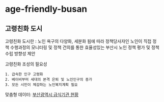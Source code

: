 # age-friendly-busan

## 고령친화 도시

고령친화 도시란 :
노인 욕구의 다양화, 세분화 됨에 따라 정책당사자인 노인이 직접 정책 수행과정의 모니터링 및 정책 건의를 통한 효율성있는 부산시 노인 정책 평가 및 정책 수립 방향성 제안

고령친화 조성의 필요성 
```
1. 급속한 인구 고령화 
2. 베이비부머 세대의 본격 은퇴 및 노인인구의 증가
3. 모든 시민이 체감하는 노인복지계획 필요
```

맞춤형 데이터:
[부산광역시 급식기관 현황](https://data.busan.go.kr/dataSet/detail.nm?contentId=10&publicdatapk=3076438)
